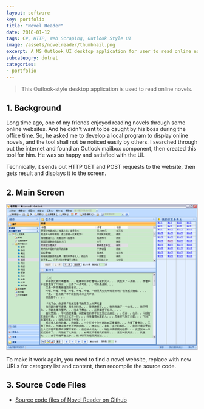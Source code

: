 ```yaml
---
layout: software
key: portfolio
title: "Novel Reader"
date: 2016-01-12
tags: C#, HTTP, Web Scraping, Outlook Style UI
image: /assets/novelreader/thumbnail.png
excerpt: A MS Outlook UI desktop application for user to read online novels.
subcateogry: dotnet
categories:
- portfolio
---
```


> This Outlook-style desktop application is used to read online novels.

## 1. Background
Long time ago, one of my friends enjoyed reading novels through some online websites. And he didn't want to be caught by his boss during the office time. So, he asked me to develop a local program to display online novels, and the tool shall not be noticed easily by others. I searched through out the internet and found an Outlook mailbox component, then created this tool for him. He was so happy and satisfied with the UI.

Technically, it sends out HTTP GET and POST requests to the website, then gets result and displays it to the screen.  

## 2. Main Screen
![Novel Reader](/assets/novelreader/index.png "Novel Reader")  

To make it work again, you need to find a novel website, replace with new URLs for category list and content, then recompile the source code.  

## 3. Source Code Files
* [Source code files of Novel Reader on Github](https://github.com/jojozhuang/Projects/tree/master/NovelReader/Src)
